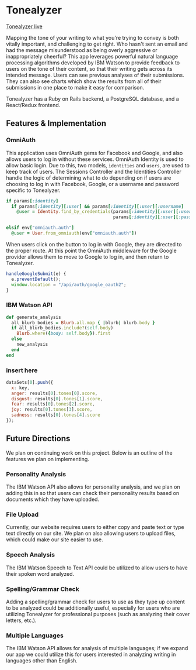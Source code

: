 # Tonealyzer

[Tonealyzer live](https://tonealyzer.herokuapp.com/)

Mapping the tone of your writing to what you're trying to convey is both vitally important, and challenging to get right. Who hasn't sent an email and had the message misunderstood as being overly aggressive or inappropriately cheerful? This app leverages powerful natural language processing algorithms developed by IBM Watson to provide feedback to users on the tone of their content, so that their writing gets across its intended message. Users can see previous analyses of their submissions. They can also see charts which show the results from all of their submissions in one place to make it easy for comparison.

Tonealyzer has a Ruby on Rails backend, a PostgreSQL database, and a React/Redux frontend.

## Features & Implementation

### OmniAuth

This application uses OmniAuth gems for Facebook and Google, and also allows users to log in without these services. OmniAuth Identity is used to allow basic login. Due to this, two models, ```identities``` and ```users```, are used to keep track of users. The Sessions Controller and the Identities Controller handle the logic of determining what to do depending on if users are choosing to log in with Facebook, Google, or a username and password specific to Tonealyzer.

```ruby
if params[:identity]
  if params[:identity][:user] && params[:identity][:user][:username]
    @user = Identity.find_by_credentials(params[:identity][:user][:username],
                                         params[:identity][:user][:password])
```

```ruby
elsif env["omniauth.auth"]
  @user = User.from_omniauth(env["omniauth.auth"])
```

When users click on the button to log in with Google, they are directed to the proper route. At this point the OmniAuth middleware for the Google provider allows them to move to Google to log in, and then return to Tonealyzer.

```javascript
handleGoogleSubmit(e) {
  e.preventDefault();
  window.location = "/api/auth/google_oauth2";
}
```

### IBM Watson API

```ruby
def generate_analysis
  all_blurb_bodies = Blurb.all.map { |blurb| blurb.body }
  if all_blurb_bodies.include?(self.body)
    Blurb.where({body: self.body}).first
  else
    new_analysis
  end
end
```

### insert here

```javascript
dataSets[0].push({
  x: key,
  anger: results[0].tones[0].score,
  disgust: results[0].tones[1].score,
  fear: results[0].tones[2].score,
  joy: results[0].tones[3].score,
  sadness: results[0].tones[4].score
});
```

## Future Directions

We plan on continuing work on this project. Below is an outline of the features we plan on implementing.

### Personality Analysis

The IBM Watson API also allows for personality analysis, and we plan on adding this in so that users can check their personality results based on documents which they have uploaded.

### File Upload

Currently, our website requires users to either copy and paste text or type text directly on our site. We plan on also allowing users to upload files, which could make our site easier to use.

### Speech Analysis

The IBM Watson Speech to Text API could be utilized to allow users to have their spoken word analyzed.

### Spelling/Grammar Check

Adding a spelling/grammar check for users to use as they type up content to be analyzed could be additionally useful, especially for users who are utilizing Tonealyzer for professional purposes (such as analyzing their cover letters, etc.).

### Multiple Languages

The IBM Watson API allows for analysis of multiple languages; if we expand our app we could utilize this for users interested in analyzing writing in languages other than English.
